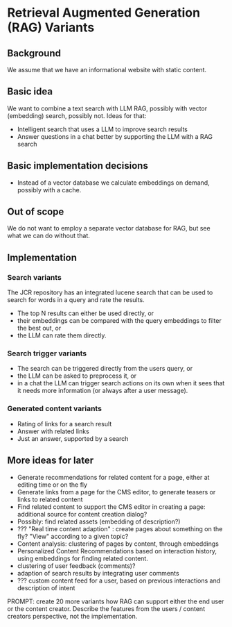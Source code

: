# Retrieval Augmented Generation (RAG) Variants

## Background

We assume that we have an informational website with static content.

## Basic idea

We want to combine a text search with LLM RAG, possibly with vector (embedding) search, possibly not. Ideas for that:

- Intelligent search that uses a LLM to improve search results
- Answer questions in a chat better by supporting the LLM with a RAG search

## Basic implementation decisions

- Instead of a vector database we calculate embeddings on demand, possibly with a cache.

## Out of scope

We do not want to employ a separate vector database for RAG, but see what we can do without that.

## Implementation

### Search variants

The JCR repository has an integrated lucene search that can be used to search for words in a query and rate the
results.

- The top N results can either be used directly, or
- their embeddings can be compared with the query embeddings to filter the best out, or
- the LLM can rate them directly.

### Search trigger variants

- The search can be triggered directly from the users query, or
- the LLM can be asked to preprocess it, or
- in a chat the LLM can trigger search actions on its own when it sees that it needs more information (or always after a
  user message).

### Generated content variants

- Rating of links for a search result
- Answer with related links
- Just an answer, supported by a search

## More ideas for later

- Generate recommendations for related content for a page, either at editing time or on the fly
- Generate links from a page for the CMS editor, to generate teasers or links to related content
- Find related content to support the CMS editor in creating a page: additional source for content creation dialog?
- Possibly: find related assets (embedding of description?)
- ??? "Real time content adaption" : create pages about something on the fly? "View" according to a given topic?
- Content analysis: clustering of pages by content, through embeddings
- Personalized Content Recommendations based on interaction history, using embeddings for finding related content.
- clustering of user feedback (comments)?
- adaption of search results by integrating user comments
- ??? custom content feed for a user, based on previous interactions and description of intent

PROMPT: create 20 more variants how RAG can support either the end user or the content creator. Describe the features
from the users / content creators perspective, not the implementation. 
